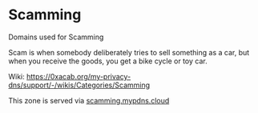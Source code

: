 # Scamming

Domains used for Scamming

Scam is when somebody deliberately tries to sell something as a car, but
when you receive the goods, you get a bike cycle or toy car.

Wiki: https://0xacab.org/my-privacy-dns/support/-/wikis/Categories/Scamming

This zone is served via [scamming.mypdns.cloud](https://0xacab.org/my-privacy-dns/support/-/wikis/RPZ-List#scammingmypdnscloud)
